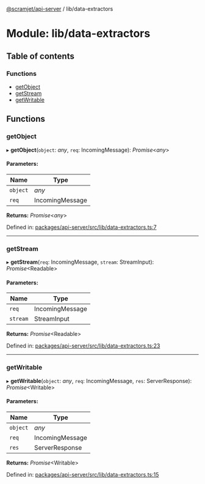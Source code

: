[@scramjet/api-server](../README.md) / lib/data-extractors

# Module: lib/data-extractors

## Table of contents

### Functions

- [getObject](lib_data_extractors.md#getobject)
- [getStream](lib_data_extractors.md#getstream)
- [getWritable](lib_data_extractors.md#getwritable)

## Functions

### getObject

▸ **getObject**(`object`: *any*, `req`: IncomingMessage): *Promise*<*any*\>

#### Parameters:

Name | Type |
------ | ------ |
`object` | *any* |
`req` | IncomingMessage |

**Returns:** *Promise*<*any*\>

Defined in: [packages/api-server/src/lib/data-extractors.ts:7](https://github.com/scramjet-cloud-platform/scramjet-csi-dev/blob/61a9cb1/packages/api-server/src/lib/data-extractors.ts#L7)

___

### getStream

▸ **getStream**(`req`: IncomingMessage, `stream`: StreamInput): *Promise*<Readable\>

#### Parameters:

Name | Type |
------ | ------ |
`req` | IncomingMessage |
`stream` | StreamInput |

**Returns:** *Promise*<Readable\>

Defined in: [packages/api-server/src/lib/data-extractors.ts:23](https://github.com/scramjet-cloud-platform/scramjet-csi-dev/blob/61a9cb1/packages/api-server/src/lib/data-extractors.ts#L23)

___

### getWritable

▸ **getWritable**(`object`: *any*, `req`: IncomingMessage, `res`: ServerResponse): *Promise*<Writable\>

#### Parameters:

Name | Type |
------ | ------ |
`object` | *any* |
`req` | IncomingMessage |
`res` | ServerResponse |

**Returns:** *Promise*<Writable\>

Defined in: [packages/api-server/src/lib/data-extractors.ts:15](https://github.com/scramjet-cloud-platform/scramjet-csi-dev/blob/61a9cb1/packages/api-server/src/lib/data-extractors.ts#L15)
